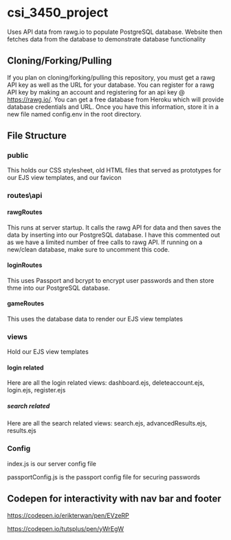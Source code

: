 # csi_3450_project
Uses API data from rawg.io to populate PostgreSQL database.  Website then fetches data from the database to demonstrate database functionality

## Cloning/Forking/Pulling
If you plan on cloning/forking/pulling this repository, you must get a rawg API key as well as the URL for your database.  You can register for a rawg API key by making an account and registering for an api key @ https://rawg.io/.  You can get a free database from Heroku which will provide database credentials and URL.  Once you have this information, store it in a new file named config.env in the root directory.

## File Structure
### public
This holds our CSS stylesheet, old HTML files that served as prototypes for our EJS view templates, and our favicon

### routes\api
#### rawgRoutes
This runs at server startup.  It calls the rawg API for data and then saves the data by inserting into our PostgreSQL database.  I have this commented out as we have a limited number of free calls to rawg API.  If running on a new/clean database, make sure to uncomment this code.
#### loginRoutes
This uses Passport and bcrypt to encrypt user passwords and then store thme into our PostgreSQL database.
#### gameRoutes
This uses the database data to render our EJS view templates

### views
Hold our EJS view templates
#### login related
Here are all the login related views: dashboard.ejs, deleteaccount.ejs, login.ejs, register.ejs
##### search related
Here are all the search related views: search.ejs, advancedResults.ejs, results.ejs

### Config
index.js is our server config file

passportConfig.js is the passport config file for securing passwords

## Codepen for interactivity with nav bar and footer
https://codepen.io/erikterwan/pen/EVzeRP

https://codepen.io/tutsplus/pen/yWrEgW

